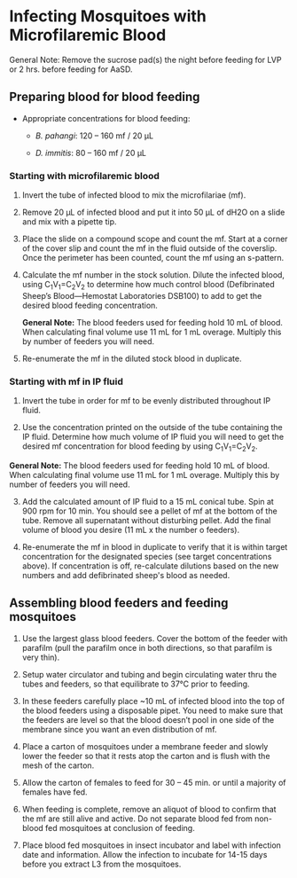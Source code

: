 # Infecting Mosquitoes with Microfilaremic Blood

General Note: Remove the sucrose pad(s) the night before feeding for LVP or 2 hrs. before feeding for AaSD.

## Preparing blood for blood feeding
- Appropriate concentrations for blood feeding:

  - *B. pahangi*: 120 – 160 mf / 20 µL

  - *D. immitis*: 80 – 160 mf / 20 µL

### Starting with microfilaremic blood

1. Invert the tube of infected blood to mix the microfilariae (mf).  

2. Remove 20 µL of infected blood and put it into 50 µL of dH2O on a slide and mix with a pipette tip.

3. Place the slide on a compound scope and count the mf. Start at a corner of the cover slip and count the mf in the fluid outside of the coverslip. Once the perimeter has been counted, count the mf using an s-pattern.

4. Calculate the mf number in the stock solution. Dilute the infected blood, using C<sub>1</sub>V<sub>1</sub>=C<sub>2</sub>V<sub>2</sub> to determine how much control blood (Defibrinated Sheep’s Blood—Hemostat Laboratories DSB100) to add to get the desired blood feeding concentration.

    **General Note:** The blood feeders used for feeding hold 10 mL of blood. When calculating final volume use 11 mL for 1 mL overage. Multiply this by number of feeders you will need.


5. Re-enumerate the mf in the diluted stock blood in duplicate.  

###  Starting with mf in IP fluid

1. Invert the tube in order for mf to be evenly distributed throughout IP fluid.

2. Use the concentration printed on the outside of the tube containing the IP fluid. Determine how much volume of IP fluid you will need to get the desired mf concentration for blood feeding by using C<sub>1</sub>V<sub>1</sub>=C<sub>2</sub>V<sub>2</sub>.

  **General Note:**  The blood feeders used for feeding hold 10 mL of blood. When calculating final volume use 11 mL for 1 mL overage. Multiply this by number of feeders you will need.

3. Add the calculated amount of IP fluid to a 15 mL conical tube. Spin at 900 rpm for 10 min. You should see a pellet of mf at the bottom of the tube. Remove all supernatant without disturbing pellet. Add the final volume of blood you desire (11 mL x the number o feeders).

4. Re-enumerate the mf in blood in duplicate to verify that it is within target concentration for the designated species (see target concentrations above). If concentration is off, re-calculate dilutions based on the new numbers and add defibrinated sheep's blood as needed.

## Assembling blood feeders and feeding mosquitoes

1. Use the largest glass blood feeders. Cover the bottom of the feeder with parafilm (pull the parafilm once in both directions, so that parafilm is very thin).

2. Setup water circulator and tubing and begin circulating water thru the tubes and feeders, so that equilibrate to 37°C prior to feeding.
 
3. In these feeders carefully place ~10 mL of infected blood into the top of the blood feeders using a disposable pipet. You need to make sure that the feeders are level so that the blood doesn’t pool in one side of the membrane since you want an even distribution of mf.

4. Place a carton of mosquitoes under a membrane feeder and slowly lower the feeder so that it rests atop the carton and is flush with the mesh of the carton.

5. Allow the carton of females to feed for 30 – 45 min. or until a majority of females have fed.

6. When feeding is complete, remove an aliquot of blood to confirm that the mf are still alive and active. Do not separate blood fed from non-blood fed mosquitoes at conclusion of feeding.

7. Place blood fed mosquitoes in insect incubator and label with infection date and information. Allow the infection to incubate for 14-15 days before you extract L3 from the mosquitoes.  
